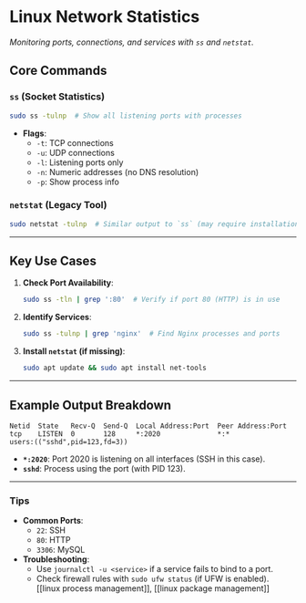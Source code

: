 # Linux Network Statistics  
*Monitoring ports, connections, and services with `ss` and `netstat`.*

## Core Commands  
### `ss` (Socket Statistics)  
```bash
sudo ss -tulnp  # Show all listening ports with processes
```
- **Flags**:  
  - `-t`: TCP connections  
  - `-u`: UDP connections  
  - `-l`: Listening ports only  
  - `-n`: Numeric addresses (no DNS resolution)  
  - `-p`: Show process info  

### `netstat` (Legacy Tool)  
```bash
sudo netstat -tulnp  # Similar output to `ss` (may require installation)
```

---

## Key Use Cases  
1. **Check Port Availability**:  
   ```bash
   sudo ss -tln | grep ':80'  # Verify if port 80 (HTTP) is in use
   ```
2. **Identify Services**:  
   ```bash
   sudo ss -tulnp | grep 'nginx'  # Find Nginx processes and ports
   ```
3. **Install `netstat` (if missing)**:  
   ```bash
   sudo apt update && sudo apt install net-tools
   ```

---

## Example Output Breakdown  
```plaintext
Netid  State   Recv-Q  Send-Q  Local Address:Port  Peer Address:Port  
tcp    LISTEN  0       128     *:2020              *:*               users:(("sshd",pid=123,fd=3))
```
- **`*:2020`**: Port 2020 is listening on all interfaces (SSH in this case).  
- **`sshd`**: Process using the port (with PID 123).  

---
### Tips
- **Common Ports**:  
  - `22`: SSH  
  - `80`: HTTP  
  - `3306`: MySQL  
- **Troubleshooting**:  
  - Use `journalctl -u <service>` if a service fails to bind to a port.  
  - Check firewall rules with `sudo ufw status` (if UFW is enabled).  
[[linux process management]], [[linux package management]]
